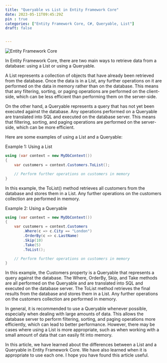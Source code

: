 ```yaml
---
title: "Queryable vs List in Entity Framework Core"
date: 2023-05-11T09:45:29Z
pin : true
categories: ["Entity Framework Core, C#, Queryable, List"]
draft: false


---
```


![Entity Framework Core](https://res.cloudinary.com/dcx7eongu/image/upload/v1683798533/maxresdefault_e75lub.jpg)

In Entity Framework Core, there are two main ways to retrieve data from a database: using a List or using a Queryable.

A List represents a collection of objects that have already been retrieved from the database. Once the data is in a List, any further operations on it are performed on the data in memory rather than on the database. This means that any filtering, sorting, or paging operations are performed on the client-side, which can be less efficient than performing them on the server-side.

On the other hand, a Queryable represents a query that has not yet been executed against the database. Any operations performed on a Queryable are translated into SQL and executed on the database server. This means that filtering, sorting, and paging operations are performed on the server-side, which can be more efficient.

Here are some examples of using a List and a Queryable:

Example 1: Using a List

```csharp
using (var context = new MyDbContext())
{
    var customers = context.Customers.ToList();

    // Perform further operations on customers in memory
}
```

In this example, the ToList() method retrieves all customers from the database and stores them in a List. Any further operations on the customers collection are performed in memory.

Example 2: Using a Queryable

```csharp
using (var context = new MyDbContext())
{
    var customers = context.Customers
        .Where(c => c.City == "London")
        .OrderBy(c => c.LastName)
        .Skip(10)
        .Take(5)
        .ToList();

    // Perform further operations on customers in memory
}
```
In this example, the Customers property is a Queryable that represents a query against the database. The Where, OrderBy, Skip, and Take methods are all performed on the Queryable and are translated into SQL and executed on the database server. The ToList method retrieves the final results from the database and stores them in a List. Any further operations on the customers collection are performed in memory.

In general, it is recommended to use a Queryable whenever possible, especially when dealing with large amounts of data. This allows the database server to perform filtering, sorting, and paging operations more efficiently, which can lead to better performance. However, there may be cases where using a List is more appropriate, such as when working with a small amount of data that can easily fit into memory.

In this article, we have learned about the differences between a List and a Queryable in Entity Framework Core. We have also learned when it is appropriate to use each one. I hope you have found this article useful.

